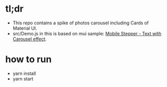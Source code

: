 # tl;dr

- This repo contains a spike of photos carousel including Cards of Material UI.
- src/Demo.js in this is based on mui sample:
[Mobile Stepper - Text with Carousel effect](https://material-ui.com/demos/steppers/#mobile-stepper-text-with-carousel-effect).

# how to run

- yarn install
- yarn start
